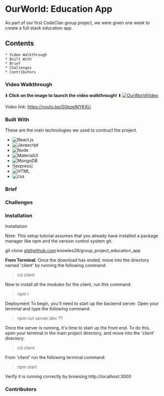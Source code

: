# OurWorld: Education App

As part of our first CodeClan group project, we were given one week to create a full stack education app.



## Contents 
    * Video Walkthrough
    * Built With
    * Brief
    * Challenges
    * Contributors 




### Video Walkthrough
⬇️ **Click on the image to launch the video walkthrough!** ⬇️ 
[![OurWorldVideo](https://img.youtube.com/vi/G0ezelNYKXU/0.jpg)](https://www.youtube.com/watch?v=G0ezelNYKXU)

Video link: https://youtu.be/G0ezelNYKXU

### Built With

These are the main technologies we used to contruct the project.

* ![React.js]
* ![Javascript]
* ![Node]
* ![MaterialUI]
* ![MongoDB]
* ![express]
* ![HTML]
* ![css]


### Brief



### Challenges

### Installation

Installation

Note: This setup tutorial assumes that you already have installed a package manager like npm and the version control system git.

git clone git@github.com:knowles28/group_project_education_app

**From Terminal:**
Once the download has ended, move into the directory named 'client' by running the following command:

  > cd client
  
Now to install all the modules for the client, run this command:

  > npm i
  
Deployment
To begin, you'll need to start up the backend server. Open your terminal and type the following command:

  > npm run server:dev ??
  
Once the server is running, it's time to start up the front end. To do this, open your terminal in the main project directory, and move into the 'client' directory:

  > cd client
 
From 'client' run the following terminal command:

  > npm start
  
Verify it is running correctly by browsing http://localhost:3000

### Contributors

<!-- MARKDOWN LINKS & IMAGES -->

[React.js]:https://img.shields.io/badge/React-20232A?style=for-the-badge&logo=react&logoColor=61DAFB
[Javascript]:https://img.shields.io/badge/JavaScript-F7DF1E?style=for-the-badge&logo=javascript&logoColor=black
[Node]:https://img.shields.io/badge/Node.js-43853D?style=for-the-badge&logo=node.js&logoColor=white
[MaterialUI]:https://img.shields.io/badge/Material--UI-0081CB?style=for-the-badge&logo=material-ui&logoColor=white
[MongoDB]:https://img.shields.io/badge/MongoDB-4EA94B?style=for-the-badge&logo=mongodb&logoColor=white
[GoogleCharts]:
[express]:https://img.shields.io/badge/Express.js-404D59?style=for-the-badge


[HTML]: https://img.shields.io/badge/HTML5-E34F26?style=for-the-badge&logo=html5&logoColor=white

[css]: https://img.shields.io/badge/CSS3-1572B6?style=for-the-badge&logo=css3&logoColor=white


